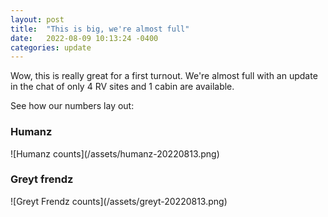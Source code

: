 ```yaml
---
layout: post
title:  "This is big, we're almost full"
date:   2022-08-09 10:13:24 -0400
categories: update
---
```



Wow, this is really great for a first turnout.  We're almost full with an update in the chat of only 4 RV sites and 1 cabin are available.

See how our numbers lay out:

<h3>Humanz</h3>
![Humanz counts](/assets/humanz-20220813.png)

<h3>Greyt frendz</h3>
![Greyt Frendz counts](/assets/greyt-20220813.png)